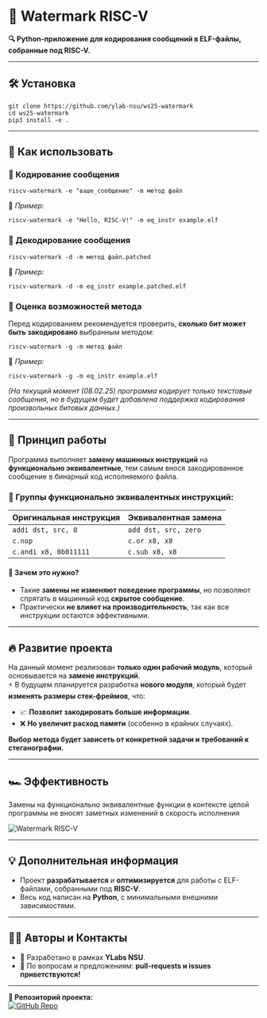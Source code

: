 # 🚀 Watermark RISC-V 

**🔍 Python-приложение для кодирования сообщений в ELF-файлы, собранные под RISC-V.**  

---

## 🛠 Установка

```
git clone https://github.com/ylab-nsu/ws25-watermark
cd ws25-watermark
pip3 install -e .
```

---

## 🎯 Как использовать

### 🔹 Кодирование сообщения
```
riscv-watermark -e "ваше_сообщение" -m метод файл
```
📌 *Пример:*  
```
riscv-watermark -e "Hello, RISC-V!" -m eq_instr example.elf
```

### 🔹 Декодирование сообщения
```
riscv-watermark -d -m метод файл.patched
```
📌 *Пример:*  
```
riscv-watermark -d -m eq_instr example.patched.elf
```

### 🔹 Оценка возможностей метода
Перед кодированием рекомендуется проверить, **сколько бит может быть закодировано** выбранным методом:
```
riscv-watermark -g -m метод файл
```
📌 *Пример:*  
```
riscv-watermark -g -m eq_instr example.elf
```
*(На текущий момент (08.02.25) программа кодирует только текстовые сообщения, но в будущем будет добавлена поддержка кодирования произвольных битовых данных.)*

---

## 🧩 Принцип работы

Программа выполняет **замену машинных инструкций** на **функционально эквивалентные**, тем самым внося закодированное сообщение в бинарный код исполняемого файла.

### 🔹 Группы функционально эквивалентных инструкций:
| Оригинальная инструкция | Эквивалентная замена |
|-------------------------|----------------------|
| `addi dst, src, 0` | `add dst, src, zero` |
| `c.nop` | `c.or x8, x8` |
| `c.andi x8, 0b011111` | `c.sub x8, x8` |

#### 📌 **Зачем это нужно?**
- Такие **замены не изменяют поведение программы**, но позволяют спрятать в машинный код **скрытое сообщение**.
- Практически **не влияет на производительность**, так как все инструкции остаются эффективными.

---

## 🔥 Развитие проекта

На данный момент реализован **только один рабочий модуль**, который основывается на **замене инструкций**.  
⚡ В будущем планируется разработка **нового модуля**, который будет **изменять размеры стек-фреймов**, что:
- 📈 **Позволит закодировать больше информации**.
- ❌ **Но увеличит расход памяти** (особенно в крайних случаях).

**Выбор метода будет зависеть от конкретной задачи и требований к стеганографии.**

---

## 🏎️ Эффективность
Замены на функционально эквивалентные функции в контексте целой программы не вносят заметных изменений в скорость исполнения

![Watermark RISC-V](https://i.imgur.com/QVnxOlj.png)

---

## 💡 Дополнительная информация

- Проект **разрабатывается** и **оптимизируется** для работы с ELF-файлами, собранными под **RISC-V**.
- Весь код написан на **Python**, с минимальными внешними зависимостями.

---

## 👨‍💻 Авторы и Контакты

- 📌 Разработано в рамках **YLabs NSU**.
- 📧 По вопросам и предложениям: **pull-requests и issues приветствуются!**

---

**🔗 Репозиторий проекта:**  
[![GitHub Repo](https://img.shields.io/badge/GitHub-Watermark%20RISC--V-blue?style=for-the-badge&logo=github)](https://github.com/ylab-nsu/ws25-watermark)
